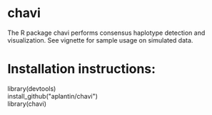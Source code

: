 # chavi

The R package chavi performs consensus haplotype detection and visualization. See vignette for sample usage on simulated data. 

# Installation instructions: 

  library(devtools)  <br/>
  install_github("aplantin/chavi")  <br/>
  library(chavi)  <br/>
